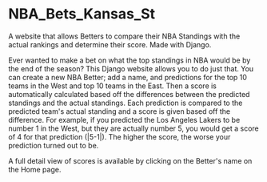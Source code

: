 # NBA_Bets_Kansas_St
A website that allows Betters to compare their NBA Standings with the actual rankings and determine their score. Made with Django. 

Ever wanted to make a bet on what the top standings in NBA would be by the end of the season? This Django website allows you to do just that. 
You can create a new NBA Better; add a name, and predictions for the top 10 teams in the West and top 10 teams in the East. 
Then a score is automatically calculated based off the differences between the predicted standings and the actual standings. Each prediction is compared to the predicted team's actual standing and a score is given based off the difference. For example, if you predicted the Los Angeles Lakers to be number 1 in the West, but they are actually number 5, you would get a score of 4 for that prediction (|5-1|). The higher the score, the worse your prediction turned out to be. 

A full detail view of scores is available by clicking on the Better's name on the Home page.
